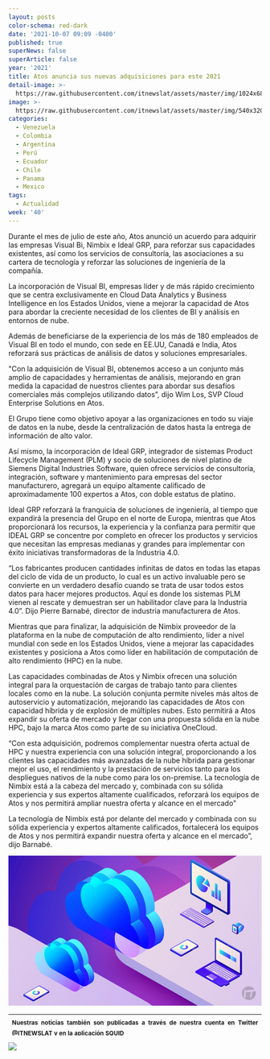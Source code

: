 ```yaml
---
layout: posts
color-schema: red-dark
date: '2021-10-07 09:09 -0400'
published: true
superNews: false
superArticle: false
year: '2021'
title: Atos anuncia sus nuevas adquisiciones para este 2021
detail-image: >-
  https://raw.githubusercontent.com/itnewslat/assets/master/img/1024x680/Trabajo-en-Nube-g.jpg
image: >-
  https://raw.githubusercontent.com/itnewslat/assets/master/img/540x320/Trabajo-en-Nube-p.jpg
categories:
  - Venezuela
  - Colombia
  - Argentina
  - Perú
  - Ecuador
  - Chile
  - Panama
  - Mexico
tags:
  - Actualidad
week: '40'
---
```

Durante el mes de julio de este año, Atos anunció un acuerdo para adquirir las empresas Visual Bi, Nimbix e Ideal GRP, para reforzar sus capacidades existentes, así como los servicios de consultoría, las asociaciones a su cartera de tecnología y reforzar las soluciones de ingeniería de la compañía. 

La incorporación de Visual BI, empresas líder y de más rápido crecimiento que se centra exclusivamente en Cloud Data Analytics y Business Intelligence en los Estados Unidos, viene a mejorar la capacidad de Atos para abordar la creciente necesidad de los clientes de BI y análisis en entornos de nube.

Además de beneficiarse de la experiencia de los más de 180 empleados de Visual BI en todo el mundo, con sede en EE.UU, Canadá e India, Atos reforzará sus prácticas de análisis de datos y soluciones empresariales.

"Con la adquisición de Visual BI, obtenemos acceso a un conjunto más amplio de capacidades y herramientas de análisis, mejorando en gran medida la capacidad de nuestros clientes para abordar sus desafíos comerciales más complejos utilizando datos”, dijo Wim Los, SVP Cloud Enterprise Solutions en Atos.

El Grupo tiene como objetivo apoyar a las organizaciones en todo su viaje de datos en la nube, desde la centralización de datos hasta la entrega de información de alto valor.

Así mismo, la incorporación de Ideal GRP, integrador de sistemas Product Lifecycle Management (PLM) y socio de soluciones de nivel platino de Siemens Digital Industries Software, quien ofrece servicios de consultoría, integración, software y mantenimiento para empresas del sector manufacturero, agregará un equipo altamente calificado de aproximadamente 100 expertos a Atos, con doble estatus de platino.

Ideal GRP reforzará la franquicia de soluciones de ingeniería, al tiempo que expandirá la presencia del Grupo en el norte de Europa, mientras que Atos proporcionará los recursos, la experiencia y la confianza para permitir que IDEAL GRP se concentre por completo en ofrecer los productos y servicios que necesitan las empresas medianas y grandes para implementar con éxito iniciativas transformadoras de la Industria 4.0.

“Los fabricantes producen cantidades infinitas de datos en todas las etapas del ciclo de vida de un producto, lo cual es un activo invaluable pero se convierte en un verdadero desafío cuando se trata de usar todos estos datos para hacer mejores productos. Aquí es donde los sistemas PLM vienen al rescate y demuestran ser un habilitador clave para la Industria 4.0”. Dijo Pierre Barnabé, director de industria manufacturera de Atos.

Mientras que para finalizar, la adquisición de Nimbix proveedor de la plataforma en la nube de computación de alto rendimiento, líder a nivel mundial con sede en los Estados Unidos, viene a mejorar las capacidades existentes y posiciona a Atos como líder en habilitación de computación de alto rendimiento (HPC) en la nube.

Las capacidades combinadas de Atos y Nimbix ofrecen una solución integral para la orquestación de cargas de trabajo tanto para clientes locales como en la nube. La solución conjunta permite niveles más altos de autoservicio y automatización, mejorando las capacidades de Atos con capacidad híbrida y de explosión de múltiples nubes. Esto permitirá a Atos expandir su oferta de mercado y llegar con una propuesta sólida en la nube HPC, bajo la marca Atos como parte de su iniciativa OneCloud.

“Con esta adquisición, podremos complementar nuestra oferta actual de HPC y nuestra experiencia con una solución integral, proporcionando a los clientes las capacidades más avanzadas de la nube híbrida para gestionar mejor el uso, el rendimiento y la prestación de servicios tanto para los despliegues nativos de la nube como para los on-premise. La tecnología de Nimbix está a la cabeza del mercado y, combinada con su sólida experiencia y sus expertos altamente cualificados, reforzará los equipos de Atos y nos permitirá ampliar nuestra oferta y alcance en el mercado"

La tecnología de Nimbix está por delante del mercado y combinada con su sólida experiencia y expertos altamente calificados, fortalecerá los equipos de Atos y nos permitirá expandir nuestra oferta y alcance en el mercado”, dijo Barnabé. 

![](https://raw.githubusercontent.com/itnewslat/assets/master/img/540x320/Trabajo-en-Nube-p.jpg)

<table style="height: 42px;" width="569">
<tbody>
<tr>
<td style="text-align: justify;"><sub><strong>Nuestras noticias también son publicadas a través de nuestra cuenta en Twitter <a href="https://twitter.com/itnewslat?lang=es">@ITNEWSLAT</a> y en la aplicación <a href="https://squidapp.co/en/">SQUID</a></strong></sub></td>
</tr>
</tbody>
</table>

<img src="https://tracker.metricool.com/c3po.jpg?hash=56f88a41e39ab42c063cc51676587a04"/>